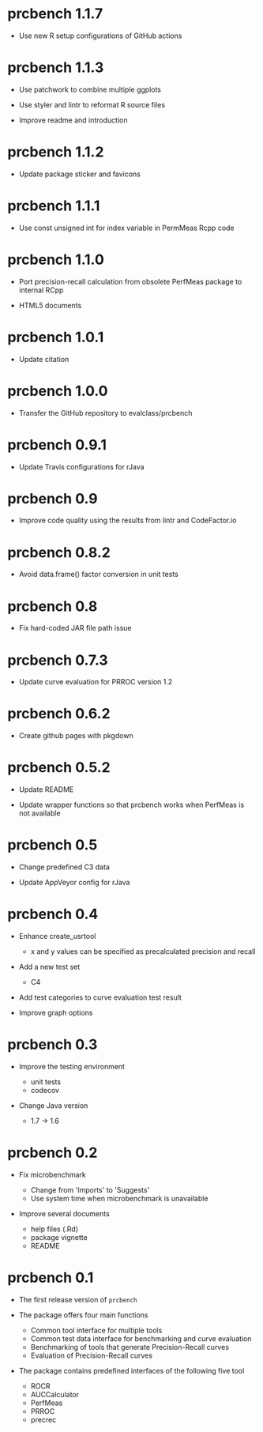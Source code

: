 # prcbench 1.1.7

* Use new R setup configurations of GitHub actions

# prcbench 1.1.3

* Use patchwork to combine multiple ggplots

* Use styler and lintr to reformat R source files

* Improve readme and introduction

# prcbench 1.1.2

* Update package sticker and favicons

# prcbench 1.1.1

* Use const unsigned int for index variable in PermMeas Rcpp code

# prcbench 1.1.0

* Port precision-recall calculation from obsolete PerfMeas package to internal RCpp

* HTML5 documents

# prcbench 1.0.1

* Update citation

# prcbench 1.0.0

* Transfer the GitHub repository to evalclass/prcbench

# prcbench 0.9.1

* Update Travis configurations for rJava

# prcbench 0.9

* Improve code quality using the results from lintr and CodeFactor.io

# prcbench 0.8.2

* Avoid data.frame() factor conversion in unit tests

# prcbench 0.8

* Fix hard-coded JAR file path issue

# prcbench 0.7.3

* Update curve evaluation for PRROC version 1.2

# prcbench 0.6.2

* Create github pages with pkgdown

# prcbench 0.5.2

* Update README

* Update wrapper functions so that prcbench works when PerfMeas is not available

# prcbench 0.5

* Change predefined C3 data

* Update AppVeyor config for rJava

# prcbench 0.4

* Enhance create_usrtool
    * x and y values can be specified as precalculated precision and recall
    
* Add a new test set
    * C4

* Add test categories to curve evaluation test result

* Improve graph options
    
# prcbench 0.3

* Improve the testing environment
    * unit tests
    * codecov
    
* Change Java version
    * 1.7 -> 1.6
       
# prcbench 0.2

* Fix microbenchmark
    * Change from 'Imports' to 'Suggests'
    * Use system time when microbenchmark is unavailable
    
* Improve several documents
    * help files (.Rd)
    * package vignette
    * README  
    
# prcbench 0.1

* The first release version of `prcbench`

* The package offers four main functions
    * Common tool interface for multiple tools
    * Common test data interface for benchmarking and curve evaluation
    * Benchmarking of tools that generate Precision-Recall curves
    * Evaluation of Precision-Recall curves
    
* The package contains predefined interfaces of the following five tool
    * ROCR
    * AUCCalculator
    * PerfMeas
    * PRROC
    * precrec    
